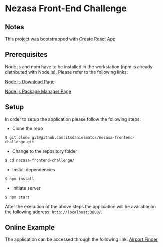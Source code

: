 # Nezasa Front-End Challenge
## Notes

This project was bootstrapped with [Create React App](https://github.com/facebookincubator/create-react-app)

## Prerequisites
Node.js and npm have to be installed in the workstation (npm is already distributed with Node.js). Please refer to the following links:

[Node.js Download Page](https://nodejs.org/en/download/)

[Node.js Package Manager Page](https://nodejs.org/en/download/package-manager/)

## Setup
In order to setup the application please follow the following steps:

- Clone the repo
```
$ git clone git@github.com:itsdanielmatos/nezasa-frontend-challenge.git
```

- Change to the repository folder
```
$ cd nezasa-frontend-challenge/
```

- Install dependencies
```
$ npm install
```

- Initiate server
```
$ npm start
```

After the execution of the above steps the application will be available on the following address: ```http://localhost:3000/```.

## Online Example
The application can be accessed through the following link: [Airport Finder](https://itsdanielmatos.github.io/nezasa-frontend-challenge/)